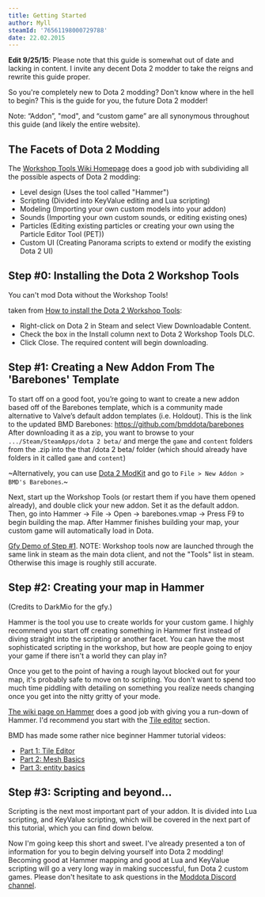 ```yaml
---
title: Getting Started
author: Myll
steamId: '76561198000729788'
date: 22.02.2015
---
```


**Edit 9/25/15**: Please note that this guide is somewhat out of date and lacking in content. I invite any decent Dota 2 modder to take the reigns and rewrite this guide proper.

So you're completely new to Dota 2 modding? Don't know where in the hell to begin? This is the guide for you, the future Dota 2 modder!

Note: “Addon”, "mod", and “custom game” are all synonymous throughout this guide (and likely the entire website).

## The Facets of Dota 2 Modding

The [Workshop Tools Wiki Homepage](https://developer.valvesoftware.com/wiki/Dota_2_Workshop_Tools) does a good job with subdividing all the possible aspects of Dota 2 modding:

* Level design (Uses the tool called "Hammer")
* Scripting (Divided into KeyValue editing and Lua scripting)
* Modeling (Importing your own custom models into your addon)
* Sounds (Importing your own custom sounds, or editing existing ones)
* Particles (Editing existing particles or creating your own using the Particle Editor Tool (PET))
* Custom UI (Creating Panorama scripts to extend or modify the existing Dota 2 UI)

## Step #0: Installing the Dota 2 Workshop Tools

You can't mod Dota without the Workshop Tools!

taken from [How to install the Dota 2 Workshop Tools](https://developer.valvesoftware.com/wiki/Dota_2_Workshop_Tools/Installing_and_Launching_Tools):

* Right-click on Dota 2 in Steam and select View Downloadable Content.
* Check the box in the Install column next to Dota 2 Workshop Tools DLC.
* Click Close. The required content will begin downloading.

## Step #1: Creating a New Addon From The 'Barebones' Template

To start off on a good foot, you’re going to want to create a new addon based off of the Barebones template, which is a community made alternative to Valve’s default addon templates (i.e. Holdout). This is the link to the updated BMD Barebones: https://github.com/bmddota/barebones <br /> After downloading it as a zip, you want to browse to your `.../Steam/SteamApps/dota 2 beta/` and merge the `game` and `content` folders from the .zip into the that /dota 2 beta/ folder (which should already have folders in it called `game` and `content`)

~Alternatively, you can use [Dota 2 ModKit](https://github.com/Myll/Dota-2-ModKit/releases) and go to `File > New Addon > BMD's Barebones`.~

Next, start up the Workshop Tools (or restart them if you have them opened already), and double click your new addon. Set it as the default addon. Then, go into Hammer -> File -> Open -> barebones.vmap -> Press F9 to begin building the map. After Hammer finishes building your map, your custom game will automatically load in Dota. 

[Gfy Demo of Step #1](http://gfycat.com/NarrowIncredibleBongo). NOTE: Workshop tools now are launched through the same link in steam as the main dota client, and not the "Tools" list in steam. Otherwise this image is roughly still accurate.

## Step #2: Creating your map in Hammer

<Gfycat id="YearlyDismalHuemul" />

(Credits to DarkMio for the gfy.)

Hammer is the tool you use to create worlds for your custom game. I highly recommend you start off creating something in Hammer first instead of diving straight into the scripting or another facet. You can have the most sophisticated scripting in the workshop, but how are people going to enjoy your game if there isn't a world they can play in?

Once you get to the point of having a rough layout blocked out for your map, it's probably safe to move on to scripting. You don't want to spend too much time piddling with detailing on something you realize needs changing once you get into the nitty gritty of your mode.

[The wiki page on Hammer](https://developer.valvesoftware.com/wiki/Dota_2_Workshop_Tools/Level_Design) does a good job with giving you a run-down of Hammer. I'd recommend you start with the [Tile editor](https://developer.valvesoftware.com/wiki/Dota_2_Workshop_Tools/Level_Design/Tile_Editor_Basics) section.

BMD has made some rather nice beginner Hammer tutorial videos:

* [Part 1: Tile Editor](https://www.youtube.com/watch?v=GMvmdnNM6Sc)
* [Part 2: Mesh Basics](https://www.youtube.com/watch?v=grLUv2hUDRY)
* [Part 3: entity basics](https://www.youtube.com/watch?v=ln3ep-k__dk)

## Step #3: Scripting and beyond...

Scripting is the next most important part of your addon. It is divided into Lua scripting, and KeyValue scripting, which will be covered in the next part of this tutorial, which you can find down below.

Now I'm going keep this short and sweet. I've already presented a ton of information for you to begin delving yourself into Dota 2 modding! Becoming good at Hammer mapping and good at Lua and KeyValue scripting will go a very long way in making successful, fun Dota 2 custom games. Please don't hesitate to ask questions in the [Moddota Discord channel](https://discord.gg/Mvn4gww).
